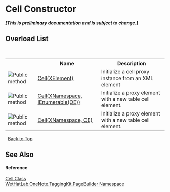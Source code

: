 # Cell Constructor 
 _**\[This is preliminary documentation and is subject to change.\]**_


## Overload List
&nbsp;<table><tr><th></th><th>Name</th><th>Description</th></tr><tr><td>![Public method](media/pubmethod.gif "Public method")</td><td><a href="6a4b3555-b9b3-9185-6909-0a48b2b66edd.md">Cell(XElement)</a></td><td>
Initialize a cell proxy instance from an XML element</td></tr><tr><td>![Public method](media/pubmethod.gif "Public method")</td><td><a href="514f8c7b-a04a-7122-5a75-267ee0828396.md">Cell(XNamespace, IEnumerable(OE))</a></td><td>
Initialize a proxy element with a new table cell element.</td></tr><tr><td>![Public method](media/pubmethod.gif "Public method")</td><td><a href="a56abb7a-8b84-a146-fe4f-97843b17a134.md">Cell(XNamespace, OE)</a></td><td>
Initialize a proxy element with a new table cell element.</td></tr></table>&nbsp;
<a href="#cell-constructor">Back to Top</a>

## See Also


#### Reference
<a href="66fe52c1-34fd-3769-2ea3-c5ed0c1d65ca.md">Cell Class</a><br /><a href="56352230-71f2-f4b7-63a8-983965663af5.md">WetHatLab.OneNote.TaggingKit.PageBuilder Namespace</a><br />